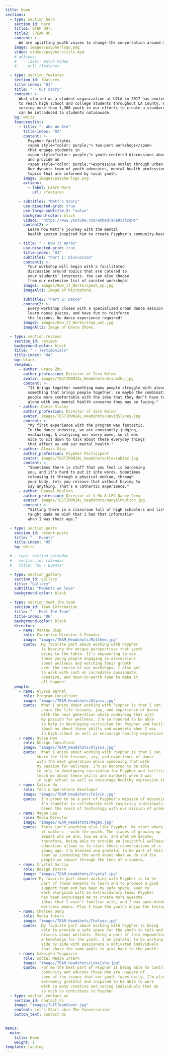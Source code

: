 ```yaml
---
title: Home
sections:
  - type: section_hero
    section_id: hero
    title1: STEP OUT.
    title2: SPEAK UP.
    content: >-
      We are uplifting youth voices to change the conversation around mental wellness.
    image: images/psypherlogo.png
    video: videos/psyphersizzle.mp4
    # actions:
    #   - label: Watch Video
    #     url: /features

  - type: section_features
    section_id: features
    title-index: "01"
    title: " - Our Story"
    content: >-
      What started as a student organization at UCLA in 2017 has evolved into a nonprofit that is working 
      to reach high school and college students throughout LA County. We have hosted over 60 workshops 
      serving more than 1,300 youth in our efforts to create a standard for wellness education that 
      can be introduced to students nationwide.
    bg: white
    featureslist:
      - title: "- Who We Are"
        title-index: "02"
        content: >-
          Psypher facilitates 
          <span style="color: purple;"> two-part workshops</span>
          that engage students in 
          <span style="color: purple;"> youth-centered discussions about wellness </span>
          and provide an 
          <span style="color: purple;">expressive outlet through urban dance.</span>
          Our dynamic team of youth advocates, mental health professionals, and urban dancers create workshops around
          topics that are informed by local youth. 
        image: images/psypherlogo.png
        actions:
          - label: Learn More
            url: /features

      - subtitle2: "Matt's Story"
        use-bisected-grid: true
        use-large-subtitle-2: "value"
        background-color: black
        video1: "https://www.youtube.com/embed/a6a05slzqNs"
        content2: >-
          Learn how Matt’s journey with the mental
          health system inspired him to create Psypher’s community-based wellness program

      - title: " - How it Works"
        use-bisected-grid: true
        title-index: "03"
        subtitle1: "Part 1: Discussion"
        content1: >-
          Your workshop will begin with a facilitated
          discussion around topics that are catered to
          your students’ interests. You can also choose
          from our extensive list of curated workshops!
        image1: images/How_It_Works/speak_up.jpg
        imageAlt1: Image of Microphone.

        subtitle2: "Part 2: Dance"
        content2: >-
          Every workshop closes with a specialized urban dance session where students groove,
          learn dance pieces, and have fun to reinforce
          the lessons. No dance experience required!
        image2: images/How_It_Works/step_out.jpg
        imageAlt2: Image of Dance Shoes.

  - type: section_reviews
    section_id: reviews
    background-color: black
    title: " - Testimonials"
    title-index: "04" 
    bg: black
    reviews:
      - author: Grace Zhu 
        author_profession: Director of Zero Below
        avatar: images/TESTIMONIAL_Headshots/GraceZhu.jpg
        content: >-
          "It brings together something many people struggle with alone and 
          something that brings people together, so maybe the combination can help get
          people more comfortable with the idea that they don’t have to struggle 
          alone with any mental health concerns they may be facing."
      - author: David Slaney
        author_profession: Director of Zero Below
        avatar: images/TESTIMONIAL_Headshots/DavidSlaney.jpg
        content: >-
          "My first experience with the program was fantastic.
          In the dance industry, we are constantly judging,
          evaluating, & analyzing our every move, so it was
          nice to sit down to talk about these everyday things
          that affect us and our mental health."
      - author: Alexia Diaz
        author_profession: Psypher Participant
        avatar: images/TESTIMONIAL_Headshots/AlexiaDiaz.jpg
        content: >-
          "Sometimes there is stuff that you feel is burdening
          you, and it’s hard to put it into words. Sometimes
          releasing it through a physical medium, through
          your body, lets you release that without having to
          say anything. That’s a cathartic experience."
      - author: Danyel Moulton
        author_profession: Director of V Mo & LFG Dance Crew
        avatar: images/TESTIMONIAL_Headshots/DanyelMoulton.jpg
        content: >-
          “Sitting there in a classroom full of high schoolers and listening to the information that Psypher
          taught made me wish that I had that information
          when I was their age.” 

  - type: section_posts
    section_id: recent-posts
    title: " - Events"
    title-index: "05"
    bg: white

  # - type: section_calendar
  #   section_id: calendar
  #   title: "05 - Events"

  - type: section_gallery
    section_id: gallery
    title: "Gallery"
    subtitle: "Moments we love"
    background-color: black

  - type: section_meet_the_team
    section_id: Team Information
    title: " - Meet The Team"
    title-index: "06"
    background-color: black
    director:
      - name: Mattew Diep
        role: Executive Director & Founder
        image: "images/TEAM_Headshots/Matthew.jpg"
        quote:  My favorite part about working with Psypher
                is hearing the unique perspectives that youth
                bring to the table. It’s empowering to see
                these young people engaging in discussions
                about wellness and watching their growth
                over the course of our workshops. I also get
                to work with such an incredibly passionate,
                creative, and down-to-earth team to make it
                all happen!
    people: 
      - name: Alyssa Bernal
        role: Program Consultant
        image: "images/TEAM_Headshots/Alyssa.jpg"
        quote:  What I enjoy about working with Psypher is that I can
                share the life lessons, joy, and experience of dance
                with the next generation while combining that with
                my passion for wellness. I’m so honored to be able
                to help in developing curriculum for Psypher and facilitating especially because I wish I had someone to
                teach me about these skills and mindsets when I was
                in high school as well as encourage healthy expression through the arts in a safe, welcoming space.
      - name: Dylan Han
        role: Design Consultant
        image: "images/TEAM_Headshots/Alyssa.jpg"
        quote:  What I enjoy about working with Psypher is that I can
              share the life lessons, joy, and experience of dance
              with the next generation while combining that with
              my passion for wellness. I’m so honored to be able
              to help in developing curriculum for Psypher and facilitating especially because I wish I had someone to
              teach me about these skills and mindsets when I was
              in high school as well as encourage healthy expression through the arts in a safe, welcoming space.
      - name: Calvin Ha
        role: Tech & Operations Developer
        image: "images/TEAM_Headshots/Calvin.jpg"
        quote:  I’m proud to be a part of Psypher’s mission of educating & empowering youth. Each day, 
                I’m thankful to collaborate with inspiring individuals, and I’m psyched to
                blend the reach of technology with our mission of promoting wellness and building communities
      - name: Megan Lau
        role: Media Director
        image: "images/TEAM_Headshots/Megan.jpg"
        quote:  There isn’t anything else like Psypher. We start where
                it matters - with the youth. The stages of growing up
                impact who we are, how we are, and what we become;
                therefore, being able to provide an insightful wellness
                education allows us to start those conversations at a
                young age. I’m blessed and grateful to be part of this
                team by spreading the word about what we do and the
                people we impact through the lens of a camera.
      - name: Crystal Garcia
        role: Design Intern
        image: "images/TEAM_Headshots/Crystal.jpg"
        quote: My favorite part about working with Psypher is to be
                part of those moments to learn and to produce a good
                support team and has been my safe space, even to
                work alongside with an extraordinary team. Psypher
                has been encouraged me to create more awesome
                ideas that I wasn’t familiar with, and I was open-minded. With my design skills, I was to be able to help what
                wellness means. Plus I hope the youths enjoy the Instagram post we present for them.
      - name: Chelsea Dang
        role: Media Intern
        image: "images/TEAM_Headshots/Chelsea.jpg"
        quote:  My favorite part about working with Psypher is being
                able to provide a safe space for the youth to talk and
                discuss about wellness. Being a part of this empowering organization has taught me so much about wellness and how important it is to provide the education
                & knowledge for the youth. I am grateful to be working
                side by side with passionate & motivated individuals
                that share the same goals to give back to the youth!
      - name: Lakeisha Ysaguirre
        role: Social Media Intern
        image: "images/TEAM_Headshots/Lakeisha.jpg"
        quote:  For me the best part of Psypher is being able to contribute to the mental health problems throughout the
                community and educate those who are unaware of
                some of the issues that our youth faces daily. I’m also
                extremely grateful and inspired to be able to work
                with so many creative and caring individuals that do
                so much to contribute to Psypher.
  - type: section_contact_us
    section_id: Contact Us
    image: "images/fullTeamCover.jpg"
    content: Let's Start <br> The Conversation!
    button_text: Contact Us
  

menus:
  main:
    title: Home
    weight: 1
template: landing
---
```

